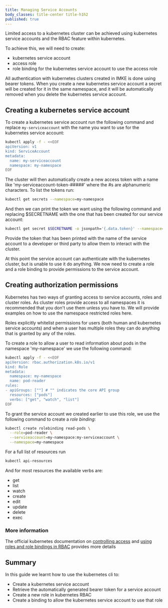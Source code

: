 ```yaml
---
title: Managing Service Accounts
body_classes: title-center title-h1h2
published: true
---
```


Limited access to a kubernetes cluster can be achieved using kubernetes service
 accounts and the RBAC feature within kubernetes.

To achieve this, we will need to create:
 - kubernetes service account
 - access role
 - role binding for the kubernetes service account to use the access role

All authentication with kubernetes clusters created in IMKE is done using
 bearer tokens. When you create a new kubernetes service account a secret will 
 be created for it in the same namespace, and it will be automatically removed 
 when you delete the kubernetes service account.


## Creating a kubernetes service account
To create a kubernetes service account run the following command and replace 
`my-serviceaccount` with the name you want to use for the kubernetes service 
account:
```bash
kubectl apply -f - <<EOF
apiVersion: v1
kind: ServiceAccount
metadata:
  name: my-serviceaccount
  namespace: my-namespace
EOF
```

The cluster will then automatically create a new access token with a name like 
'my-serviceaccount-token-#####' where the #s are alphanumeric characters. To 
list the tokens run:
```bash
kubectl get secrets --namespace=my-namespace
```

And then we can print the token we want using the following command and 
replacing $SECRETNAME with the one that has been created for our service 
account:
```bash
kubectl get secret $SECRETNAME -o jsonpath='{.data.token}' --namespace=my-namespace
```

Provide the token that has been printed with the name of the service account to
 a developer or third party to allow them to interact with the cluster.

At this point the service account can authenticate with the kubernetes cluster,
 but is unable to use it do anything. We now need to create a role and a role 
 binding to provide permissions to the service account.

## Creating authorization permissions

Kubernetes has two ways of granting access to service accounts, roles and 
cluster roles. As cluster roles provide access to all namespaces it is 
recommended that you don't use them unless you have to. We will provide 
examples on how to use the namespace restricted roles here.

Roles explicitly whitelist permissions for users (both human and kubernetes
 service accounts) and when a user has multiple roles they can do anything that 
 is granted by any of the roles.

To create a role to allow a user to read information about pods in the 
namespace 'my-namespace' we use the following command:
```bash
kubectl apply -f - <<EOF
apiVersion: rbac.authorization.k8s.io/v1
kind: Role
metadata:
  namespace: my-namespace
  name: pod-reader
rules:
- apiGroups: [""] # "" indicates the core API group
  resources: ["pods"]
  verbs: ["get", "watch", "list"]
EOF
```

To grant the service account we created earlier to use this role, we use the 
following command to create a _role binding_:

```bash
kubectl create rolebinding read-pods \
  --role=pod-reader \
  --serviceaccount=my-namespace:my-serviceaccount \
  --namespace=my-namespace
```

For a full list of resources run 
```bash
kubectl api-resources
```

And for most resources the available verbs are:
 - get
 - list
 - watch
 - create
 - edit
 - update
 - delete
 - exec

### More information

The official kubernetes documentation on [controlling access](https://kubernetes.io/docs/reference/access-authn-authz/controlling-access/) and [using roles and role bindings in RBAC](https://kubernetes.io/docs/reference/access-authn-authz/rbac/) provides more details

## Summary

In this guide we learnt how to use the kubernetes cli to:
 - Create a kubernetes service account
 - Retrieve the automatically generated bearer token for a service account
 - Create a new role in kubernetes RBAC
 - Create a binding to allow the kubernetes service account to use that role